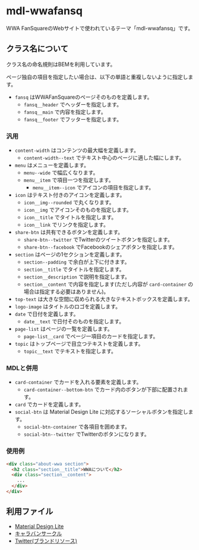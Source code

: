 # mdl-wwafansq
WWA FanSquareのWebサイトで使われているテーマ「mdl-wwafansq」です。

## クラス名について
クラス名の命名規則はBEMを利用しています。

ページ独自の項目を指定したい場合は、以下の単語と重複しないように指定します。

- `fansq` はWWAFanSquareのページそのものを定義します。
  - `fansq__header` でヘッダーを指定します。
  - `fansq__main` で内容を指定します。
  - `fansq__footer` でフッターを指定します。

### 汎用
- `content-width` はコンテンツの最大幅を定義します。
  - `content-width--text` でテキスト中心のページに適した幅にします。
- `menu` はメニューを定義します。
  - `menu--wide` で幅広くなります。
  - `menu__item` で項目一つを指定します。
    - `menu__item--icon` でアイコンの項目を指定します。
- `icon` はテキスト付きのアイコンを定義します。
  - `icon__img--rounded` で丸くなります。
  - `icon__img` でアイコンそのものを指定します。
  - `icon__title` でタイトルを指定します。
  - `icon__link` でリンクを指定します。
- `share-btn` は共有できるボタンを定義します。
  - `share-btn--twitter` でTwitterのツイートボタンを指定します。
  - `share-btn--facebook` でFacebookのシェアボタンを指定します。
- `section` はページの1セクションを定義します。
  - `section--padding` で余白が上下に付きます。
  - `section__title` でタイトルを指定します。
  - `section__description` で説明を指定します。
  - `section__content` で内容を指定します(ただし内容が `card-container` の場合は指定する必要はありません)。
- `top-text` は大きな空間に収められる大きなテキストボックスを定義します。
- `logo-image` はタイトルのロゴを定義します。
- `date` で日付を定義します。
  - `date__text` で日付そのものを指定します。
- `page-list` はページの一覧を定義します。
  - `page-list__card` でページ一項目のカードを指定します。
- `topic` はトップページで目立つテキストを定義します。
  - `topic__text` でテキストを指定します。

### MDLと併用
- `card-container` でカードを入れる要素を定義します。
  - `card-container--bottom-btn` でカード内のボタンが下部に配置されます。
- `card` でカードを定義します。
- `social-btn` は Material Design Lite に対応するソーシャルボタンを指定します。
  - `social-btn-container` で各項目を囲めます。
  - `social-btn--twitter` でTwitterのボタンになります。

### 使用例
```html
<div class="about-wwa section">
  <h2 class="section__title">WWAについて</h2>
  <div class="section__content">
    ...
  </div>
</div>
```

## 利用ファイル
- [Material Design Lite](https://getmdl.io)
- [キャラバンサークル](http://www.wwajp.com)
- [Twitter(ブランドリソース)](https://about.twitter.com/ja/company/brand-resources.html)
